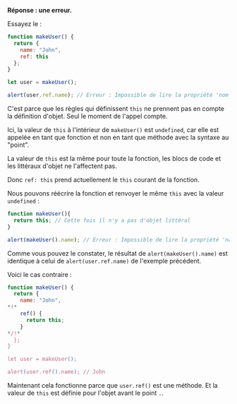**Réponse : une erreur.**

Essayez le :
```js run
function makeUser() {
  return {
    name: "John",
    ref: this
  };
}

let user = makeUser();

alert(user.ref.name); // Erreur : Impossible de lire la propriété 'nom' d'undefined
```

C'est parce que les règles qui définissent `this` ne prennent pas en compte la définition d'objet. Seul le moment de l'appel compte.

Ici, la valeur de `this` à l'intérieur de `makeUser()` est `undefined`, car elle est appelée en tant que fonction et non en tant que méthode avec la syntaxe au "point".

La valeur de `this` est la même pour toute la fonction, les blocs de code et les littéraux d'objet ne l'affectent pas.

Donc `ref: this` prend actuellement le `this` courant de la fonction.

Nous pouvons réécrire la fonction et renvoyer le même `this` avec la valeur `undefined` :

```js run
function makeUser(){
  return this; // Cette fois il n'y a pas d'objet littéral
}

alert(makeUser().name); // Erreur : Impossible de lire la propriété 'name' d'undefined
```
Comme vous pouvez le constater, le résultat de `alert(makeUser().name)` est identique à celui de `alert(user.ref.name)` de l'exemple précédent.

Voici le cas contraire :

```js run
function makeUser() {
  return {
    name: "John",
*!*
    ref() {
      return this;
    }
*/!*
  };
}

let user = makeUser();

alert(user.ref().name); // John
```

Maintenant cela fonctionne parce que `user.ref()` est une méthode. Et la valeur de `this` est définie pour l'objet avant le point `.`.